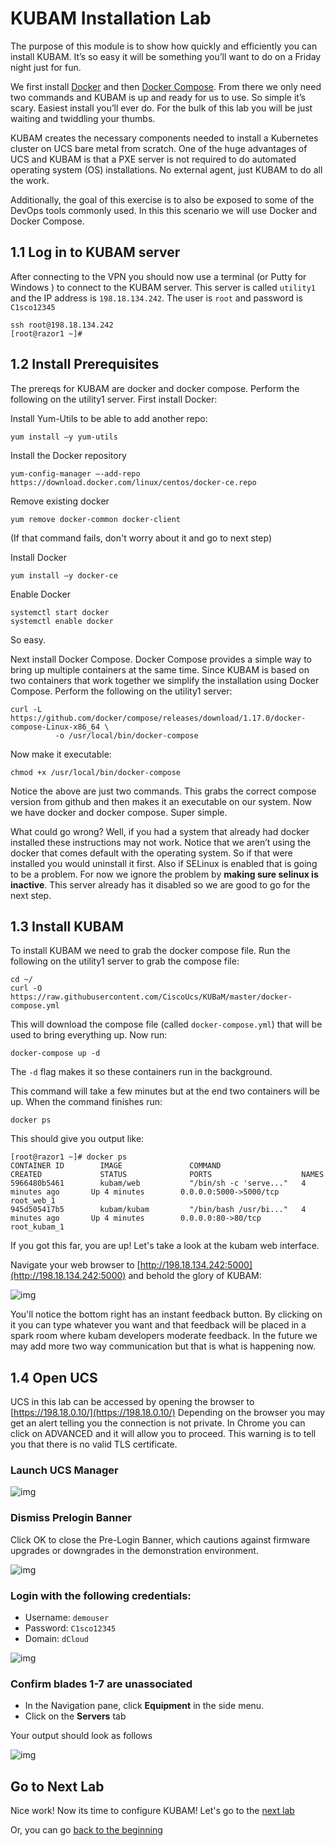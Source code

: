 # KUBAM Installation Lab

The purpose of this module is to show how quickly and efficiently you can install KUBAM. It’s so easy it will be something you’ll want to do on a Friday night just for fun.  
We first install [Docker](https://docker.com) and then [Docker Compose](https://docs.docker.com/compose/).  From there we only need two commands and KUBAM is up and ready for us to use.  So simple it’s scary.  Easiest install you’ll ever do.  For the bulk of this lab you will be just waiting and twiddling your thumbs.
 KUBAM creates the necessary components needed to install a Kubernetes cluster on UCS bare metal from scratch.  One of the huge advantages of UCS and KUBAM is that a PXE server is not required to do automated operating system (OS) installations.  No external agent, just KUBAM to do all the work.  
Additionally, the goal of this exercise is to also be exposed to some of the DevOps tools commonly used. In this this scenario we will use Docker and Docker Compose.

## 1.1 Log in to KUBAM server

After connecting to the VPN you should now use a terminal (or Putty for Windows ) to connect to the KUBAM server.  This server is called ```utility1``` and the IP address is ```198.18.134.242```.  The user is ```root``` and password is ```C1sco12345```

```
ssh root@198.18.134.242
[root@razor1 ~]#
```
## 1.2 Install Prerequisites

The prereqs for KUBAM are docker and docker compose.  Perform the following on the utility1 server.  First install Docker:Install Yum-Utils to be able to add another repo:```
yum install –y yum-utils 
```
Install the Docker repository

```yum-config-manager –-add-repo https://download.docker.com/linux/centos/docker-ce.repo
```

Remove existing docker

```
yum remove docker-common docker-client
```
(If that command fails, don't worry about it and go to next step)

Install Docker

```
yum install –y docker-ce```

Enable Docker

```systemctl start dockersystemctl enable docker```
So easy. 

Next install Docker Compose.  Docker Compose provides a simple way to bring up multiple containers at the same time.  Since KUBAM is based on two containers that work together we simplify the installation using Docker Compose.  Perform the following on the utility1 server:

```
curl -L https://github.com/docker/compose/releases/download/1.17.0/docker-compose-Linux-x86_64 \		  -o /usr/local/bin/docker-compose
```

Now make it executable:

```chmod +x /usr/local/bin/docker-compose```

Notice the above are just two commands. This grabs the correct compose version from github and then makes it an executable on our system.  Now we have docker and docker compose.  Super simple.  What could go wrong?  Well, if you had a system that already had docker installed these instructions may not work.  Notice that we aren’t using the docker that comes default with the operating system.  So if that were installed you would uninstall it first.  Also if SELinux is enabled that is going to be a problem.  For now we ignore the problem by __making sure selinux is inactive__.  This server already has it disabled so we are good to go for the next step.  

## 1.3 Install KUBAM

To install KUBAM we need to grab the docker compose file.  Run the following on the utility1 server to grab the compose file: 

```
cd ~/
curl -O https://raw.githubusercontent.com/CiscoUcs/KUBaM/master/docker-compose.yml 
```
This will download the compose file (called ```docker-compose.yml```) that will be used to bring everything up.  Now run: 

```
docker-compose up -d
```
The ```-d``` flag makes it so these containers run in the background. 

This command will take a few minutes but at the end two containers will be up.  When the command finishes run: 

```
docker ps
```

This should give you output like:

```
[root@razor1 ~]# docker ps
CONTAINER ID        IMAGE               COMMAND                  CREATED             STATUS              PORTS                    NAMES
5966480b5461        kubam/web           "/bin/sh -c 'serve..."   4 minutes ago       Up 4 minutes        0.0.0.0:5000->5000/tcp   root_web_1
945d505417b5        kubam/kubam         "/bin/bash /usr/bi..."   4 minutes ago       Up 4 minutes        0.0.0.0:80->80/tcp       root_kubam_1
```

If you got this far, you are up!  Let's take a look at the kubam web interface.  

Navigate your web browser to [http://198.18.134.242:5000](http://198.18.134.242:5000) and behold the glory of KUBAM:

![img](../images/kubam01.png)

You'll notice the bottom right has an instant feedback button.  By clicking on it you can type whatever you want and that feedback will be placed in a spark room where kubam developers moderate feedback.  In the future we may add more two way communication but that is what is happening now. 

## 1.4 Open UCS

UCS in this lab can be accessed by opening the browser to [https://198.18.0.10/](https://198.18.0.10/)  Depending on the browser you may get an alert telling you the connection is not private.  In Chrome you can click on ADVANCED and it will allow you to proceed.  This warning is to tell you that there is no valid TLS certificate. 

### Launch UCS Manager

![img](../images/UCS01.png)

### Dismiss Prelogin Banner

Click OK to close the Pre-Login Banner, which cautions against firmware upgrades or downgrades in the demonstration environment.

![img](../images/UCS02.png)

### Login with the following credentials:

* Username: ```demouser```
* Password: ```C1sco12345```
* Domain: ```dCloud```

![img](../images/UCS03.png)

### Confirm blades 1-7 are unassociated

* In the Navigation pane, click __Equipment__ in the side menu.
* Click on the __Servers__ tab

Your output should look as follows

![img](../images/UCS04.png)

## Go to Next Lab

Nice work!  Now its time to configure KUBAM!  Let's go to the [next lab](./menus.md)

Or, you can go [back to the beginning](../README.md)





